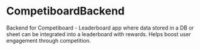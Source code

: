 # CompetiboardBackend
Backend for Competiboard - Leaderboard app where data stored in a DB or sheet can be integrated into a leaderboard with rewards. Helps boost user engagement through competition.
